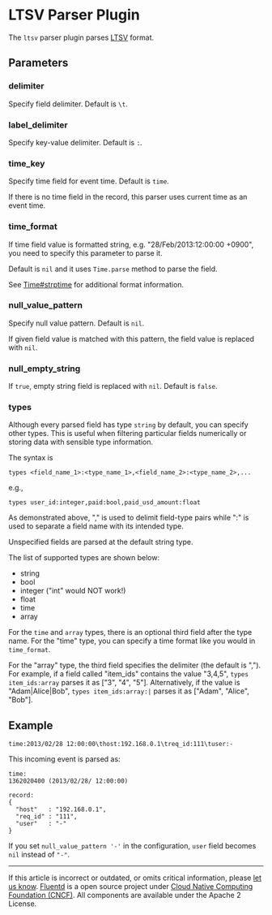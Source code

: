 LTSV Parser Plugin
==================

The `ltsv` parser plugin parses [LTSV](http://ltsv.org/) format.


Parameters
----------

### delimiter

Specify field delimiter. Default is `\t`.

### label\_delimiter

Specify key-value delimiter. Default is `:`.

### time\_key

Specify time field for event time. Default is `time`.

If there is no time field in the record, this parser uses current time
as an event time.

### time\_format

If time field value is formatted string, e.g. "28/Feb/2013:12:00:00
+0900", you need to specify this parameter to parse it.

Default is `nil` and it uses `Time.parse` method to parse the field.

See
[Time\#strptime](http://ruby-doc.org/stdlib-2.4.1/libdoc/time/rdoc/Time.html#method-c-strptime)
for additional format information.

### null\_value\_pattern

Specify null value pattern. Default is `nil`.

If given field value is matched with this pattern, the field value is
replaced with `nil`.

### null\_empty\_string

If `true`, empty string field is replaced with `nil`. Default is
`false`.

### types

Although every parsed field has type `string` by default, you can
specify other types. This is useful when filtering particular fields
numerically or storing data with sensible type information.

The syntax is

``` {.CodeRay}
types <field_name_1>:<type_name_1>,<field_name_2>:<type_name_2>,...
```

e.g.,

``` {.CodeRay}
types user_id:integer,paid:bool,paid_usd_amount:float
```

As demonstrated above, "," is used to delimit field-type pairs while ":"
is used to separate a field name with its intended type.

Unspecified fields are parsed at the default string type.

The list of supported types are shown below:

-   string
-   bool
-   integer ("int" would NOT work!)
-   float
-   time
-   array

For the `time` and `array` types, there is an optional third field after
the type name. For the "time" type, you can specify a time format like
you would in `time_format`.

For the "array" type, the third field specifies the delimiter (the
default is ","). For example, if a field called "item\_ids" contains the
value "3,4,5", `types item_ids:array` parses it as \["3", "4", "5"\].
Alternatively, if the value is "Adam\|Alice\|Bob",
`types item_ids:array:|` parses it as \["Adam", "Alice", "Bob"\].

Example
-------

``` {.CodeRay}
time:2013/02/28 12:00:00\thost:192.168.0.1\treq_id:111\tuser:-
```

This incoming event is parsed as:

``` {.CodeRay}
time:
1362020400 (2013/02/28/ 12:00:00)

record:
{
  "host"   : "192.168.0.1",
  "req_id" : "111",
  "user"   : "-"
}
```

If you set `null_value_pattern '-'` in the configuration, `user` field
becomes `nil` instead of `"-"`.


------------------------------------------------------------------------

If this article is incorrect or outdated, or omits critical information,
please [let us
know](https://github.com/fluent/fluentd-docs/issues?state=open).
[Fluentd](http://www.fluentd.org/) is a open source project under [Cloud
Native Computing Foundation (CNCF)](https://cncf.io/). All components
are available under the Apache 2 License.
